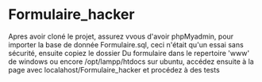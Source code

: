 # Formulaire_hacker
Apres avoir cloné le projet, assurez vvous d'avoir phpMyadmin, pour importer la base de donnée Formulaire.sql, ceci n'était qu'un essai sans sécurité, ensuite copiez le dossier Du formulaire dans le repertoire 'www' de windows ou encore /opt/lampp/htdocs sur ubuntu, accédez ensuite à la page avec localahost/Formulaire_hacker et procédez à des tests
